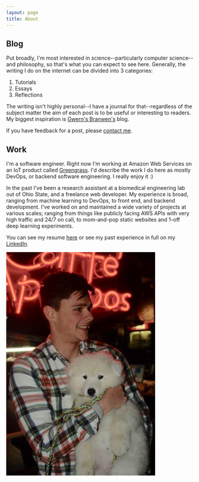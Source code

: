 ```yaml
---
layout: page
title: About
---
```

## Blog
Put broadly, I'm most interested in science--particularly computer science--and philosophy, so that's what you can expect to see here. Generally, the writing I do on the internet can be divided into 3 categories:

1. Tutorials 
2. Essays
3. Reflections

The writing isn't highly personal--I have a journal for that--regardless of the subject matter the aim of each post is to be useful or interesting to readers. My biggest inspiration is <a href="https://www.gwern.net/index">Gwern's Branwen's</a> blog.

If you have feedback for a post, please <a href="/contact/">contact me</a>.

## Work
I'm a software engineer. Right now I'm working at Amazon Web Services on an IoT product called <a href="https://aws.amazon.com/greengrass/">Greengrass</a>. I'd describe the work I do here as mostly DevOps, or backend software engineering. I really enjoy it :)

In the past I've been a research assistant at a biomedical engineering lab out of Ohio State, and a freelance web developer. My experience is broad, ranging from machine learning to DevOps, to front end, and backend development. I've worked on and maintained a wide variety of projects at various scales; ranging from things like publicly facing AWS APIs with very high traffic and 24/7 on call, to mom-and-pop static websites and 1-off deep learning experiments.

You can see my resume <a href="/assets/resume.pdf">here</a> or see my past experience in full on my <a href="https://www.linkedin.com/in/evan-kozliner-40a42262">LinkedIn</a>.


<img src="/assets/me.jpg" />

